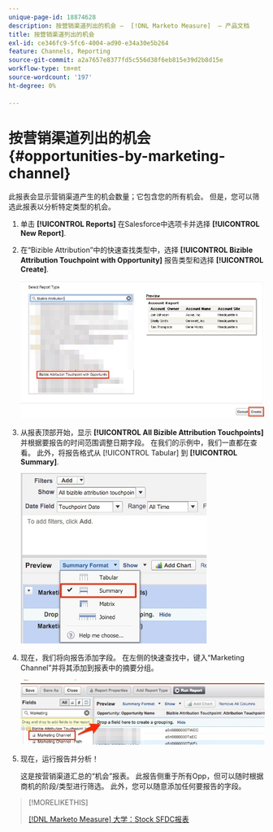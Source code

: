 ```yaml
---
unique-page-id: 18874628
description: 按营销渠道列出的机会 —  [!DNL Marketo Measure]  — 产品文档
title: 按营销渠道列出的机会
exl-id: ce346fc9-5fc6-4004-ad90-e34a30e5b264
feature: Channels, Reporting
source-git-commit: a2a7657e8377fd5c556d38f6eb815e39d2b8d15e
workflow-type: tm+mt
source-wordcount: '197'
ht-degree: 0%

---
```


# 按营销渠道列出的机会 {#opportunities-by-marketing-channel}

此报表会显示营销渠道产生的机会数量；它包含您的所有机会。 但是，您可以筛选此报表以分析特定类型的机会。

1. 单击 **[!UICONTROL Reports]** 在Salesforce中选项卡并选择 **[!UICONTROL New Report]**.

1. 在“Bizible Attribution”中的快速查找类型中，选择 **[!UICONTROL Bizible Attribution Touchpoint with Opportunity]** 报告类型和选择 **[!UICONTROL Create]**.

   ![](assets/1-2.jpg)

1. 从报表顶部开始，显示 **[!UICONTROL All Bizible Attribution Touchpoints]** 并根据要报告的时间范围调整日期字段。 在我们的示例中，我们一直都在查看。 此外，将报告格式从 [!UICONTROL Tabular] 到 **[!UICONTROL Summary]**.

   ![](assets/2-2.jpg)

1. 现在，我们将向报告添加字段。 在左侧的快速查找中，键入“Marketing Channel”并将其添加到报表中的摘要分组。

   ![](assets/3-2.jpg)

1. 现在，运行报告并分析！

   这是按营销渠道汇总的“机会”报表。 此报告侧重于所有Opp，但可以随时根据商机的阶段/类型进行筛选。 此外，您可以随意添加任何要报告的字段。

>[!MORELIKETHIS]
>
>[[!DNL Marketo Measure] 大学：Stock SFDC报表](https://universityonline.marketo.com/courses/bizible-fundamentals-bizible-102/#/page/5c5cb68dfb384d0c9fb96cc4)
